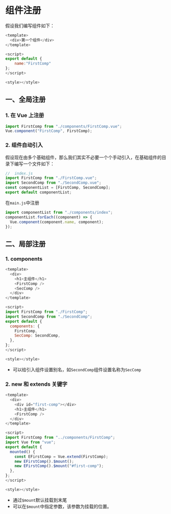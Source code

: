 # 组件注册

假设我们编写组件如下：

```js
<template>
  <div>第一个组件</div>
</template>

<script>
export default {
	name:"FirstComp"
};
</script>

<style></style>

```

## 一、全局注册

### 1. 在 Vue 上注册

```js
import FirstComp from "./components/FirstComp.vue";
Vue.component("FirstComp", FirstComp);
```

### 2. 组件自动引入

假设现在由多个基础组件，那么我们其实不必要一个个手动引入，在基础组件的目录下编写一个文件如下：

```js
//	index.js
import FirstComp from "./FirstComp.vue";
import SecondComp from "./SecondComp.vue";
const componentList = [FirstComp, SecondComp];
export default componentList;
```

在`main.js`中注册

```js
import componentList from "./components/index";
componentList.forEach((component) => {
  Vue.component(component.name, component);
});
```

## 二、局部注册

### 1. components

```js
<template>
  <div>
    <h1>主组件</h1>
    <FirstComp />
    <SecComp />
  </div>
</template>

<script>
import FirstComp from "./FirstComp";
import SecondComp from "./SecondComp";
export default {
  components: {
    FirstComp,
    SecComp: SecondComp,
  },
};
</script>

<style></style>

```

- 可以给引入组件设置别名，如`SecondComp`组件设置名称为`SecComp`

### 2. new 和 extends 关键字

```js
<template>
  <div>
    <div id="first-comp"></div>
    <h1>主组件</h1>
    <FirstComp />
  </div>
</template>

<script>
import FirstComp from "../components/FirstComp";
import Vue from "vue";
export default {
  mounted() {
    const EFirstComp = Vue.extend(FirstComp);
    new EFirstComp().$mount();
    new EFirstComp().$mount("#first-comp");
  },
};
</script>

<style></style>

```

- 通过`$mount`默认挂载到末尾
- 可以在`$mount`中指定参数，该参数为挂载的位置。
